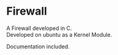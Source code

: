 # Firewall
A Firewall developed in C. <br>
Developed on ubuntu as a Kernel Module.

Documentation included.
